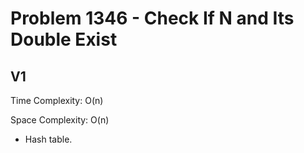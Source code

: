 # Problem 1346 - Check If N and Its Double Exist

## V1

Time Complexity: O(n)

Space Complexity: O(n)

- Hash table.
